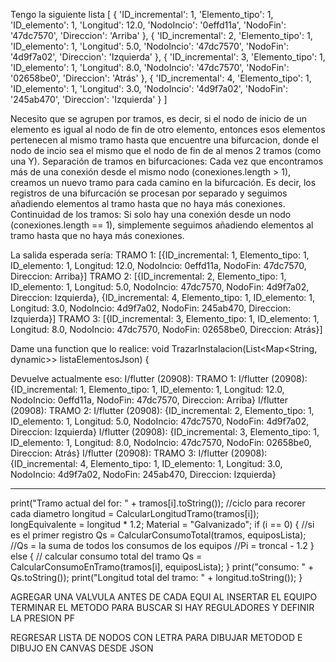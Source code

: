 
Tengo la siguiente lista
[
  { 'ID_incremental': 1, 'Elemento_tipo': 1, 'ID_elemento': 1, 'Longitud': 12.0, 'NodoIncio': '0effd11a', 'NodoFin': '47dc7570', 'Direccion': 'Arriba' },
  { 'ID_incremental': 2, 'Elemento_tipo': 1, 'ID_elemento': 1, 'Longitud': 5.0, 'NodoIncio': '47dc7570', 'NodoFin': '4d9f7a02', 'Direccion': 'Izquierda' },
  { 'ID_incremental': 3, 'Elemento_tipo': 1, 'ID_elemento': 1, 'Longitud': 8.0, 'NodoIncio': '47dc7570', 'NodoFin': '02658be0', 'Direccion': 'Atrás' },
  { 'ID_incremental': 4, 'Elemento_tipo': 1, 'ID_elemento': 1, 'Longitud': 3.0, 'NodoIncio': '4d9f7a02', 'NodoFin': '245ab470', 'Direccion': 'Izquierda' }
]

Necesito que se agrupen por tramos, es decir, si el nodo de inicio de un elemento es igual al nodo de fin de otro elemento, entonces esos elementos pertenecen al mismo tramo hasta que encuentre una bifurcacion, donde el nodo de incio sea el mismo que el nodo de fin de al menos 2 tramos (como una Y).
Separación de tramos en bifurcaciones: Cada vez que encontramos más de una conexión desde el mismo nodo (conexiones.length > 1), creamos un nuevo tramo para cada camino en la bifurcación. Es decir, los registros de una bifurcación se procesan por separado y  seguimos añadiendo elementos al tramo hasta que no haya más conexiones.
Continuidad de los tramos: Si solo hay una conexión desde un nodo (conexiones.length == 1), simplemente seguimos añadiendo elementos al tramo hasta que no haya más conexiones.


La salida esperada sería:
TRAMO 1:
[{ID_incremental: 1, Elemento_tipo: 1, ID_elemento: 1, Longitud: 12.0, NodoIncio: 0effd11a, NodoFin: 47dc7570, Direccion: Arriba}]
TRAMO 2:
[{ID_incremental: 2, Elemento_tipo: 1, ID_elemento: 1, Longitud: 5.0, NodoIncio: 47dc7570, NodoFin: 4d9f7a02, Direccion: Izquierda},
 {ID_incremental: 4, Elemento_tipo: 1, ID_elemento: 1, Longitud: 3.0, NodoIncio: 4d9f7a02, NodoFin: 245ab470, Direccion: Izquierda}]
TRAMO 3:
[{ID_incremental: 3, Elemento_tipo: 1, ID_elemento: 1, Longitud: 8.0, NodoIncio: 47dc7570, NodoFin: 02658be0, Direccion: Atrás}]

Dame una function que lo realice:
void TrazarInstalacion(List<Map<String, dynamic>> listaElementosJson) {



  Devuelve actualmente eso:
  I/flutter (20908): TRAMO 1:
I/flutter (20908): {ID_incremental: 1, Elemento_tipo: 1, ID_elemento: 1, Longitud: 12.0, NodoIncio: 0effd11a, NodoFin: 47dc7570, Direccion: Arriba}
I/flutter (20908): TRAMO 2:
I/flutter (20908): {ID_incremental: 2, Elemento_tipo: 1, ID_elemento: 1, Longitud: 5.0, NodoIncio: 47dc7570, NodoFin: 4d9f7a02, Direccion: Izquierda}
I/flutter (20908): {ID_incremental: 3, Elemento_tipo: 1, ID_elemento: 1, Longitud: 8.0, NodoIncio: 47dc7570, NodoFin: 02658be0, Direccion: Atrás}
I/flutter (20908): TRAMO 3:
I/flutter (20908): {ID_incremental: 4, Elemento_tipo: 1, ID_elemento: 1, Longitud: 3.0, NodoIncio: 4d9f7a02, NodoFin: 245ab470, Direccion: Izquierda}
_____________

 print("Tramo actual del for: " + tramos[i].toString());
      //ciclo para recorer cada diametro
      longitud = CalcularLongitudTramo(tramos[i]);
      longEquivalente = longitud * 1.2;
      Material = "Galvanizado";
      if (i == 0) {
        //si es el primer registro
        Qs = CalcularConsumoTotal(tramos, equiposLista);
        //Qs = la suma de todos los consumos de los equipos
        //Pi = troncal - 1.2
      } else {
        // calcular consumo total del tramo
        Qs = CalcularConsumoEnTramo(tramos[i], equiposLista);
      }
      print("consumo: " + Qs.toString());
      print("Longitud total del tramo: " + longitud.toString());
    }






     



  AGREGAR UNA VALVULA ANTES DE CADA EQUI AL INSERTAR EL EQUIPO
TERMINAR EL METODO PARA BUSCAR SI HAY REGULADORES Y DEFINIR LA PRESION PF

REGRESAR LISTA DE NODOS CON LETRA PARA DIBUJAR
METODOD E DIBUJO EN CANVAS DESDE JSON

